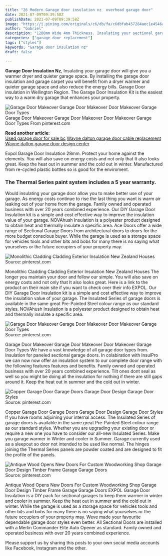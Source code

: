 ```yaml
---
title: "26 Modern Garage door insulation nz  overhead garage door"
date: 2021-07-09T09:39:58Z
publishDate: 2021-07-09T09:39:58Z
image: "https://i.pinimg.com/originals/c6/db/fa/c6dbfab457284aec1e4546a1ffe82e0f.jpg"
author: "Gabriel"
description: "1200mm Wide 4mm Thickness. Insulating your sectional garage door will help your garage and house stay warmer in the winter and cooler in the summer helping the house become Energy Efficient. Garage door insulation nz"
categories: ["garage door replacement"]
tags: ["styles"]
keywords: "Garage door insulation nz"
draft: false

---
```

<!-- Head tag Code -->
**Garage Door Insulation Nz**, Insulating your garage door will give you a warmer dryer and quieter garage space. By installing the garage door insulation and garage carpet you will benefit from a dryer warmer and quieter garage space and also reduce the energy bills. Garage Door insulation in Wellington Region. The Garage Door Insulation Kit is the easiest way to a warm dry garage that enhances your property.

![Garage Door Makeover Garage Door Makeover Door Makeover Garage Door Types](https://i.pinimg.com/736x/58/20/28/582028ed8d84075d9776c91ddb95b6b1.jpg "Garage Door Makeover Garage Door Makeover Door Makeover Garage Door Types")
Garage Door Makeover Garage Door Makeover Door Makeover Garage Door Types From pinterest.com

**Read another article:**  
[Used garage door for sale bc](/used-garage-door-for-sale-bc/)
[Wayne dalton garage door cable replacement](/wayne-dalton-garage-door-cable-replacement/)
[Wayne dalton garage door design center](/wayne-dalton-garage-door-design-center/)


Expol Garage Door Insulation 28mm. Protect your home against the elements. You will also save on energy costs and not only that It also looks great. Keep the heat out in summer and the cold out in winter. Manufactured from re-cycled plastic bottles so is good for the enviroment.

### The Thermal Series paint system includes a 5 year warranty.

Would insulating your garage door allow you to make better use of your garage. As energy costs continue to rise the last thing you want is warm air leaking out of your home from the garage. Family owned and operated business with over 20 years combined experience. Our DIY Garage Door Insulation kit is a simple and cost effective way to improve the insulation value of your garage. NOVAhush Insulation is a polyester product designed to obtain heat and thermally insulate a specific area. Ace Doors offer a wide range of Sectional Garage Doors from architectural doors to doors for the more budget conscious buyer. While the garage is used as a storage space for vehicles tools and other bits and bobs for many there is no saying what yourselves or the future occupiers of your property may.


![Monolithic Cladding Cladding Exterior Insulation New Zealand Houses](https://soundhomesnz.files.wordpress.com/2018/07/monolithic-cladding.jpg "Monolithic Cladding Cladding Exterior Insulation New Zealand Houses")
Source: pinterest.com

Monolithic Cladding Cladding Exterior Insulation New Zealand Houses The longer you maintain your door and follow our simple. You will also save on energy costs and not only that It also looks great. Here is a link to the product on their main site if you want to check over their info EXPOL. Our DIY Garage Door Insulation kit is a simple and cost effective way to improve the insulation value of your garage. The Insulated Series of garage doors is available in the same great Pre-Painted Steel colour range as our standard styles. NOVAhush Insulation is a polyester product designed to obtain heat and thermally insulate a specific area.

![Garage Door Makeover Garage Door Makeover Door Makeover Garage Door Types](https://i.pinimg.com/736x/58/20/28/582028ed8d84075d9776c91ddb95b6b1.jpg "Garage Door Makeover Garage Door Makeover Door Makeover Garage Door Types")
Source: pinterest.com

Garage Door Makeover Garage Door Makeover Door Makeover Garage Door Types We have a vast knowledge of all garage door types from. Insulation for paneled sectional garage doors. In colabiration with InsulPro we can now now offer an insulation system to our complete door range with the following features features and benefits. Family owned and operated business with over 20 years combined experience. Tilt ones dont seal as well so you might be doing all the insulation for nothing if there are still gaps around it. Keep the heat out in summer and the cold out in winter.

![Copper Garage Door Garage Doors Garage Door Design Garage Door Styles](https://i.pinimg.com/originals/85/0b/b1/850bb10cf3d86ebeab7b06107794bb7a.png "Copper Garage Door Garage Doors Garage Door Design Garage Door Styles")
Source: pinterest.com

Copper Garage Door Garage Doors Garage Door Design Garage Door Styles If you have rooms adjoining your internal access. The Insulated Series of garage doors is available in the same great Pre-Painted Steel colour range as our standard styles. Whether you are upgrading your existing door or require a new one you have to consider our all-new Insulated Series. Make you garage warmer in Winter and cooler in Summer. Garage currently used as a sleepout so door not intended to be used like normal. The hinges joining the Thermal Series panels are powder coated and are designed to fit the profile of the panels.

![Antique Wood Opens New Doors For Custom Woodworking Shop Garage Door Design Timber Frame Garage Garage Doors](https://i.pinimg.com/originals/c6/db/fa/c6dbfab457284aec1e4546a1ffe82e0f.jpg "Antique Wood Opens New Doors For Custom Woodworking Shop Garage Door Design Timber Frame Garage Garage Doors")
Source: pinterest.com

Antique Wood Opens New Doors For Custom Woodworking Shop Garage Door Design Timber Frame Garage Garage Doors EXPOL Garage Door Insulation is a DIY pack for sectional garages to keep them warmer in winter and cooler in summer. Keep the heat out in summer and the cold out in winter. While the garage is used as a storage space for vehicles tools and other bits and bobs for many there is no saying what yourselves or the future occupiers of your property may. Weve made your favourite dependable garage door styles even better. All Sectional Doors are installed with a Merlin Commander Elite Auto Opener as standard. Family owned and operated business with over 20 years combined experience.

Please support us by sharing this posts to your own social media accounts like Facebook, Instagram and the other.

